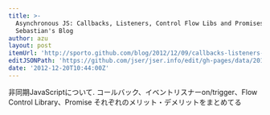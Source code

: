 ```yaml
---
title: >-
  Asynchronous JS: Callbacks, Listeners, Control Flow Libs and Promises -
  Sebastian's Blog
author: azu
layout: post
itemUrl: 'http://sporto.github.com/blog/2012/12/09/callbacks-listeners-promises/'
editJSONPath: 'https://github.com/jser/jser.info/edit/gh-pages/data/2012/12/index.json'
date: '2012-12-20T10:44:00Z'
---
```

非同期JavaScriptについて.
コールバック、イベントリスナーon/trigger、Flow Control Library、Promise それぞれのメリット・デメリットをまとめてる
